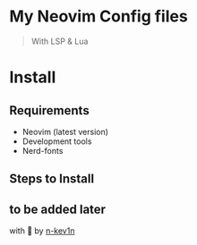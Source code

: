 # My Neovim Config files

> With LSP & Lua

# Install

## Requirements

- Neovim (latest version)
- Development tools
- Nerd-fonts

## Steps to Install
to be added later
---

with :green_heart: by [n-kev1n](https://github.com/n-kev1n)
